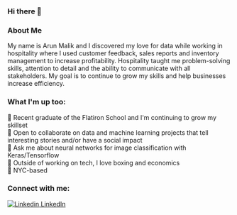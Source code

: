 ### Hi there 👋

### About Me

My name is Arun Malik and I discovered my love for data while working in hospitality where I used customer feedback, sales reports and inventory management to increase profitability. Hospitality taught me problem-solving skills, attention to detail and the ability to communicate with all stakeholders. My goal is to continue to grow my skills and help businesses increase efficiency.

### What I'm up too:

🔭 Recent graduate of the Flatiron School and I'm continuing to grow my skillset<br />
👯 Open to collaborate on data and machine learning projects that tell interesting stories and/or have a social impact<br />
💬 Ask me about neural networks for image classification with Keras/Tensorflow<br />
🌱 Outside of working on tech, I love boxing and economics<br />
🗽 NYC-based

### Connect with me:
[![Linkedin](https://i.stack.imgur.com/gVE0j.png) LinkedIn]([https://www.linkedin.com/](https://www.linkedin.com/in/arun-malik78/))
